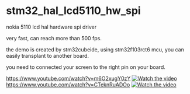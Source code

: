 # stm32_hal_lcd5110_hw_spi
nokia 5110 lcd hal hardware spi driver

very fast, can reach more than 500 fps.

the demo is created by stm32cubeide, using stm32f103rct6 mcu, you can easily transplant to another board.

you need to connected your screen to the right pin on your board.

https://www.youtube.com/watch?v=m6O2xugY0zY
[![Watch the video](https://img.youtube.com/vi/m6O2xugY0zY/maxresdefault.jpg)](https://www.youtube.com/watch?v=m6O2xugY0zY)
https://www.youtube.com/watch?v=CTeknRuADOo
[![Watch the video](https://img.youtube.com/vi/CTeknRuADOo/maxresdefault.jpg)](https://www.youtube.com/watch?v=CTeknRuADOo)
